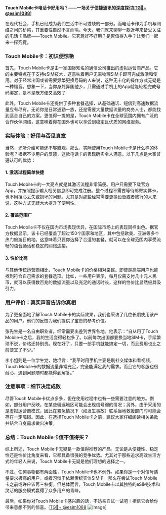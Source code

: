 **Touch Mobile卡电话卡好用吗？——一场关于便捷通讯的深度探讨[[TG💪+ @esim1088](https://t.me/s/esim1088)]**

在现代社会，手机已经成为我们生活中不可或缺的一部分。而电话卡作为手机与网络之间的桥梁，其重要性自然不言而喻。今天，我们就来聊聊一款近年来备受关注的电话卡品牌——Touch Mobile。它究竟好不好用？是否值得入手？让我们一起来一探究竟。

### Touch Mobile卡：初识便惊艳

首先，Touch Mobile卡是由一家国际知名的通信公司推出的虚拟运营商产品。它的主要特点在于支持eSIM技术，这意味着用户无需物理SIM卡即可完成激活和使用。对于经常出国或者需要频繁更换号码的人来说，这种无卡化的操作方式无疑是一种福音。想象一下，当你身处异国他乡，只需通过手机上的App就能轻松完成号码绑定，是不是既方便又高效？

此外，Touch Mobile卡还提供了多种套餐选择，从基础通话、短信到高速数据流量应有尽有。无论你是日常通勤一族，还是需要大量数据流量的商务人士，都能找到适合自己的方案。更值得一提的是，Touch Mobile卡在全球范围内拥有广泛的合作伙伴网络，这意味着你在国外也可以享受到稳定且优质的网络服务。

### 实际体验：好用与否见真章

当然，光听介绍可能还不够直观。那么，实际使用Touch Mobile卡是什么样的体验呢？根据不少用户的反馈，这款电话卡的表现确实令人满意。以下几点是大家普遍认可的优势：

#### 1. **激活过程简单快捷**
Touch Mobile卡的一大亮点就是其激活流程非常简便。用户只需要下载官方App，并按照提示输入相关信息即可完成注册。整个过程不需要等待邮寄实体卡，也不用担心丢失或损坏的问题。尤其是对那些经常需要更换设备或者旅行的人来说，这种方式无疑大大提升了便利性。

#### 2. **覆盖范围广**
Touch Mobile卡不仅在国内市场表现优异，在国际市场上的表现同样出色。据官方数据显示，该卡已经覆盖了超过150个国家和地区，其中包括欧美、亚洲等多个热门旅游目的地。这意味着只要你选择了合适的套餐，就可以在全球范围内享受流畅的语音通话和稳定的网络连接。

#### 3. **性价比高**
与其他传统运营商相比，Touch Mobile卡的价格相对亲民。即使是高端用户也能找到符合自己需求的套餐选项。比如，一些用户表示，每月仅需支付几十元人民币，就可以获得数百兆的数据流量以及充足的通话时长，这样的性价比显然极具吸引力。

### 用户评价：真实声音告诉你真相

为了更全面地了解Touch Mobile卡的实际效果，我们也采访了几位长期使用该产品的用户。他们的反馈为我们提供了宝贵的参考价值。

张先生是一名自由职业者，经常需要出差到世界各地。他表示：“自从用了Touch Mobile卡之后，我的生活变得轻松多了。以前每次出国都要换当地SIM卡，手续繁琐不说，价格还特别贵。现在好了，只要一部手机就能搞定一切，而且费用也比之前便宜了不少。”

李小姐则是一位学生党，她坦言：“我平时用手机主要是刷社交媒体和看视频，Touch Mobile卡的数据流量非常充足，完全能满足我的需求。而且它的客服也很耐心，遇到问题随时都能得到解答。”

### 注意事项：细节决定成败

尽管Touch Mobile卡优点多多，但在使用过程中也有一些需要注意的地方。例如，部分用户反映，在某些偏远地区可能会出现信号弱的情况；另外，由于采用的是虚拟运营商模式，因此在紧急情况下（如发生事故）联系当地救援部门时可能会存在一定障碍。因此，在选择Touch Mobile卡之前，建议大家仔细阅读相关条款并结合自身需求做出决策。

### 总结：Touch Mobile卡值不值得买？

综上所述，Touch Mobile卡无疑是一款值得推荐的产品。无论是从便捷性、稳定性还是性价比角度来看，它都具备很强的竞争优势。尤其对于那些追求高效生活方式的年轻人来说，Touch Mobile卡无疑是他们理想的选择之一。

不过，任何事物都有两面性，Touch Mobile卡也不例外。如果你是一个对信号质量要求极高的用户，或者习惯于依赖传统实体SIM卡，那么在尝试Touch Mobile卡之前或许应该再三权衡。但总体而言，Touch Mobile卡以其独特的eSIM技术和灵活的服务模式赢得了众多用户的青睐。

最后，如果你对Touch Mobile卡感兴趣的话，不妨亲自试一试吧！相信它会给你带来意想不到的惊喜。[[TG💪+ @esim1088](https://t.me/s/esim1088) ![Image](https://i.postimg.cc/4NQfJmqS/Snipaste-2025-05-13-00-14-12.png)]